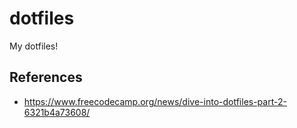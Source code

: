 # dotfiles
My dotfiles!

## References
* https://www.freecodecamp.org/news/dive-into-dotfiles-part-2-6321b4a73608/
